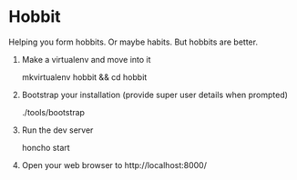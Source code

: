Hobbit
======

Helping you form hobbits. Or maybe habits. But hobbits are better.

1. Make a virtualenv and move into it

    mkvirtualenv hobbit && cd hobbit

2. Bootstrap your installation (provide super user details when prompted)

    ./tools/bootstrap

3. Run the dev server

    honcho start

4. Open your web browser to http://localhost:8000/

